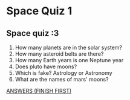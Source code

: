# Space Quiz 1

## Space quiz :3

1. How many planets are in the solar system?
2. How many asteroid belts are there?
3. How many Earth years is one Neptune year
4. Does pluto have moons?
5. Which is fake? Astrology or Astronomy
6. What are the names of mars' moons?





[ANSWERS (FINISH FIRST)](https://adaeris.github.io/answers)
